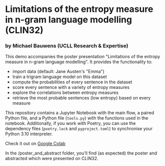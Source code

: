 # Limitations of the entropy measure in n-gram language modelling (CLIN32)
### by Michael Bauwens (UCLL Research & Expertise)

This demo accompanies the poster presentation "Limitations of the entropy measure in n-gram language modelling". It provides the functionality to:
- import data (default: Jane Austen's "Emma")
- train a trigram language model on this dataset
- compute the probabilities of every sentence in the dataset
- score every sentence with a variety of entropy measures
- explore the correlations between entropy measures
- retrieve the most probable sentences (low entropy) based on every measure

This repository contains a Jupyter Notebook with the main flow, a paired Python file, and a Python file (`tools.py`) with the functions used in the notebook. Additionally, if you work with Poetry, you can use the dependency files (`poetry.lock` and `pyproject.toml`) to synchronise your Python 3.10 interpreter.

Check it out on [Google Colab](https://colab.research.google.com/drive/1NtwOvY58SYT7YkIwEFMm2_XBR1zMJp7U?usp=sharing)

In the /poster_and_abstract folder, you'll find (as expected) the poster and abstracted which were presented on CLIN32.
